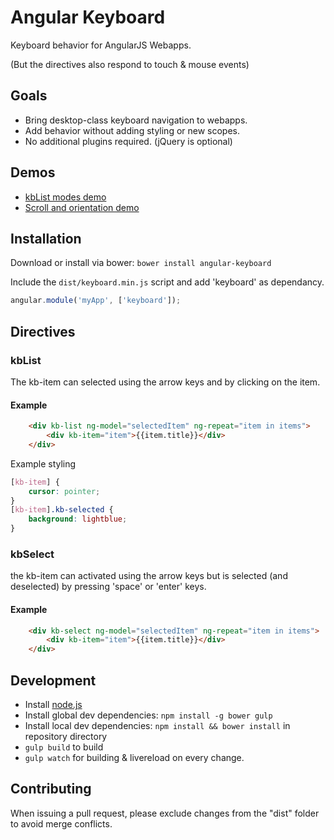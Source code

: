 # Angular Keyboard

Keyboard behavior for AngularJS Webapps.

(But the directives also respond to touch & mouse events)

## Goals

 * Bring desktop-class keyboard navigation to webapps.
 * Add behavior without adding styling or new scopes.
 * No additional plugins required. (jQuery is optional)

## Demos

* [kbList modes demo](http://bfanger.github.io/angular-keyboard/Examples/modes.html)
* [Scroll and orientation demo](http://bfanger.github.io/angular-keyboard/Examples/orientation.html)

## Installation

Download or install via bower:
`bower install angular-keyboard`

Include the `dist/keyboard.min.js` script and add 'keyboard' as dependancy.

```js
angular.module('myApp', ['keyboard']);
```

## Directives

### kbList

The kb-item can selected using the arrow keys and by clicking on the item.

#### Example

```html
    <div kb-list ng-model="selectedItem" ng-repeat="item in items">
        <div kb-item="item">{{item.title}}</div>
    </div>
```

Example styling

```css
[kb-item] {
    cursor: pointer;
}
[kb-item].kb-selected {
    background: lightblue;
}
```

### kbSelect

the kb-item can activated using the arrow keys but is selected (and deselected) by pressing 'space' or 'enter' keys.

#### Example

```html
    <div kb-select ng-model="selectedItem" ng-repeat="item in items">
        <div kb-item="item">{{item.title}}</div>
    </div>
```

## Development

* Install [node.js](http://nodejs.org/)
* Install global dev dependencies: `npm install -g bower gulp`
* Install local dev dependencies: `npm install && bower install` in repository directory
* `gulp build` to build
* `gulp watch` for building & livereload on every change.

## Contributing

When issuing a pull request, please exclude changes from the "dist" folder to avoid merge conflicts.